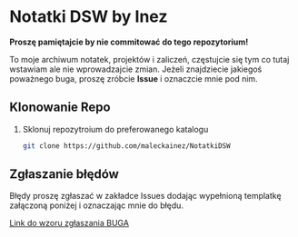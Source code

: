 # Notatki DSW by Inez

**Proszę pamiętajcie by nie commitować do tego repozytorium!**

To moje archiwum notatek, projektów i zaliczeń, częstujcie się tym co tutaj wstawiam ale nie wprowadzajcie zmian. 
Jeżeli znajdziecie jakiegoś poważnego buga, proszę zróbcie **Issue** i oznaczcie mnie pod nim. 
## Klonowanie Repo
1. Sklonuj repozytroium do preferowanego katalogu

    ```bash
    git clone https://github.com/maleckainez/NotatkiDSW
    ```
## Zgłaszanie błędów
Błędy proszę zgłaszać w zakładce Issues dodając wypełnioną templatkę załączoną poniżej i oznaczając mnie do błędu.

[Link do wzoru zgłaszania BUGA](bug.md)